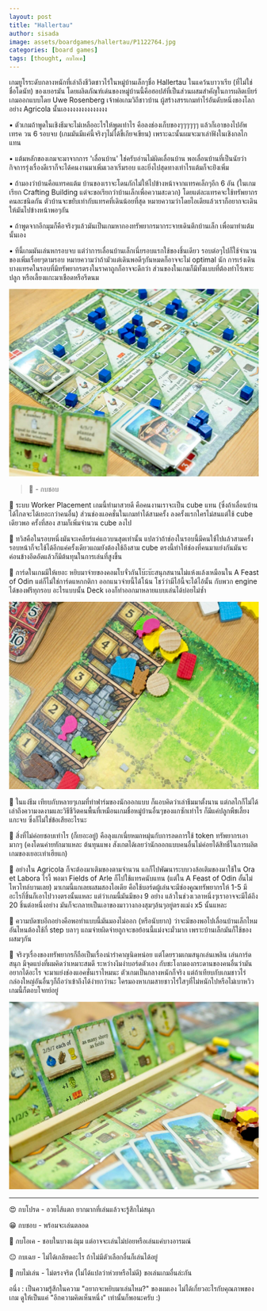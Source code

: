 ```yaml
---
layout: post
title: "Hallertau"
author: sisada
image: assets/boardgames/hallertau/P1122764.jpg
categories: [board games]
tags: [thought, กบโอเค]
---
```

เกมยูโรระดับกลางหนักที่เล่าถึงชีวิตชาวไร่ในหมู่บ้านเล็กๆชื่อ Hallertau ในแคว้นบาวาเรีย (ที่ไม่ใช่ชื่อโดนัท) ของเยอรมัน โดยผลิตภัณฑ์เด่นของหมู่บ้านนี้คือฮอปส์ที่เป็นส่วนผสมสำคัญในการผลิตเบียร์ เกมออกแบบโดย Uwe Rosenberg เจ้าพ่อเกมวิถีชาวบ้าน ผู้สร้างสรรเกมทำไร่อันดับหนึ่งของโลกอย่าง Agricola นั้นเองงงงงงงงงงงงงง 

▪️ ตัวเกมถ้าพูดในเชิงธีมจะไม่เหลืออะไรให้พูดเท่าไร คือลงช่องเก็บของๆๆๆๆๆๆ แล้วก็เอาของไปอัพเทรค วน 6 รอบจบ (เกมมันมีแค่นี้จริงๆไม่ได้ขี้เกียจเขียน) เพราะฉะนั้นผมจะมาเล่าฟังในเชิงกลไกแทน

▪️ แต้มหลักของเกมจะมาจากการ 'เลื่อนบ้าน' ใช่ครับอ่านไม่ผิดเลื่อนบ้าน พอเลื่อนบ้านที่เป็นนัยว่ากิจการรุ่งเรื่องดีเราก็จะได้คนงานมาเพิ่มเวลาเริ่มรอบ และยิ่งไปสุดทางเท่าไรแต้มก็จะย่ิงเพิ่ม 

▪️ ถ้ามองว่าบ้านคือแทรคแต้ม บ้านของเราจะโดนกักไม่ให้ไปข้างหน้าจากแทรคเล็กๆอีก 6 อัน (ในเกมเรียก Crafting Building แต่จะขอเรียกว่าบ้านเล็กเพื่อความสะดวก) โดยแต่ละแทรคจะใช้ทรัพยากรคนละชนิดกัน ตัวบ้านจะขยับเท่ากับแทรคที่เดินน้อยที่สุด หมายความว่าโดยไอเดียแล้วเราก็อยากจะเดินให้มันไปข้างหน้าพอๆกัน

▪️ ถ้าพูดจากอีกมุมก็คือจริงๆแล้วมันเป็นเกมหากองทรัพยากรมากระจายเดินตึกบ้านเล็ก เพื่อมาทำแต้มนั้นเอง

▪️ ทีนี้เกมมันเล่นหกรอบจบ แต่ว่าการเลื่อนบ้านเล็กเนี่ยรอบแรกใช้ของชิ้นเดียว รอบต่อๆไปก็ใช้จำนวนของเพิ่มเรื่อยๆตามรอบ หมายความว่าถ้ามัวแต่เดินพอดีๆกันหมดก็อาจจะไม่ optimal นัก การเร่งเดินบางแทรคในรอบที่มีทรัพยากรตรงในราคาถูกก็อาจจะดีกว่า ส่วนของในเกมก็มีทั้งแบบที่ต้องทำไร่เพาะปลูก หรือเลี้ยงแกะมาเชือดหรือรีดนม 

![alt tag](/assets/boardgames/hallertau/P1122761.jpg)

> 🐸 - กบชอบ

🔹 ระบบ Worker Placement เกมนี้ทำมาสวยดี คือคนงานเราจะเป็น cube แทน (ซึ่งถ้าเลื่อนบ้านได้ไกลจะได้เยอะกว่าคนอื่น) ส่วนช่องแอคชั่นในเกมทำได้สามครั้ง ลงครั้งแรกใครไม่สนแต่ใช้ cube เดียวพอ ครั้งที่สอง สามก็เพิ่มจำนวน cube ลงไป

🔹 ทวิสคือในรอบหนึ่งมันจะเคลียร์แค่แถวบนสุดเท่านั้น แปลว่าถ้าช่องในรอบนี้มีคนใช้ไปแล้วสามครั้ง รอบหน้าก็จะใช้ได้อีกแค่ครั้งเดียวแถมยังต้องใช้ถึงสาม cube ตรงนี้ทำให้ช่องที่คนมาแย่งกันมันจะค่อนข้างอึดอัดแล้วก็มีต้นทุนในการเล่นที่สูงขึ้น

🔹 การ์ดในเกมมีให้เยอะ หยิบมาจ่ายของคอมโบจั่วกันโบ๊ะบ๊ะสนุกสนานไม่แห้งแล้งเหมือนใน A Feast of Odin แต่ก็ไม่ใช่การ์ดแหกกติกา ออกแนวจ่ายนี้ได้โน้น โชว์ว่ามีไอ้นี้จะได้ไอ้นั้น กับพวก engine ได้ของฟรีทุกรอบ อะไรแบบนั้น Deck เองก็ทำออกมาหลายแบบเล่นได้บ่อยไม่ซ้ำ

![alt tag](/assets/boardgames/hallertau/P1122767.jpg)

🔸 ในแง่ธีม เทียบกับหลายๆเกมที่ทำฟาร์มของนักออกแบบ ก็แอบคิดว่าเล่าธีมมาตั้งนาน แต่กลไกก็ไม่ได้เล่าถึงความงดงามและวิธีชีวิตคนพื้นที่เหมือนเกมชื่อหมู่บ้านอื่นๆของแกซักเท่าไร ก็มีแค่ปลูกพืชเลี้ยงแกะจบ ซึ่งก็ไม่ใช่ข้อเสียอะไรนะ

🔸 สิ่งที่ไม่ค่อยชอบเท่าไร (ก็เยอะอยู่) คือลุงแกเนี่ยหมกหมุ่นกับการลดการใช้ token ทรัพยากรเอามากๆ (คงโดนค่ายทักมาแหละ ต้นทุนแพง สังเกตได้เลยว่านักออกแบบคนอื่นไม่ค่อยได้สิทธิ์ในการผลิตเกมของเยอะเท่าเฮียแก)

🔸 อย่างใน Agricola ก็จะต้องมาเติมของตามจำนวน แกก็ไปพัฒนาระบบวงล้อเติมของมาใช้ใน Ora et Labora ไรงี้ พอมา Fields of Arle ก็ไปใช้แทรคนับแทน (แต่ใน A Feast of Odin อั้นไม่ไหวไทล์บานเลย)  มาเกมนี้แกเลยผสมสองไอเดีย คือใช้บอร์ดผู้เล่นจะมีช่องคูณทรัพยากรให้ 1-5 มีอะไรกี่ชิ้นก็เอาไปวางตรงนั้นแหละ แต่ว่าเกมนี้มันมีของ 9 อย่าง แล้วในช่วงเวลาหนึ่งๆเราอาจจะมีได้ถึง 20 ชิ้นต่อหนึ่งอย่าง มันก็จะกลายเป็นเอาของมาวางกองสุมๆล้นๆอยู่ตรงแม่ง x5 นั้นแหละ

🔸 ความบัดซบอีกอย่างคือพอทำแบบนี้มันมองไม่ออก (หรือนับยาก) ว่าจะมีของพอไปเลื่อนบ้านเล็กไหม อันไหนต้องใช้กี่ step บลาๆ แถมจ่ายผิดจ่ายถูกจะขอย้อนนี้แม่งจะมั่วมาก เพราะบ้านเล็กมันก็ใช้ของผสมๆกัน

💬 จริงๆเรื่องของทรัพยากรก็ถือเป็นเรื่องน่ารำคาญนิดหน่อย แต่โดยรวมเกมสนุกเล่นเพลิน เล่นการ์ดสนุก มีจุดแบ่งที่ผมคิดว่าเหมาะสมดี ระหว่างงึมงำบอร์ดตัวเอง กับชะโงกมองกระดานของคนอื่นว่ามันอยากได้อะไร จะมาแย่งช่องแอคชั่นเราไหมนะ ตัวเกมเป็นกลางหนักก็จริง แต่ถ้าเทียบกับเกมชาวไร่กล่องใหญ่อันอื่นๆก็ถือว่าเข้าถึงได้ง่ายกว่านะ ใครมองหาเกมสายชาวไร่ใสๆที่ไม่หนักไปหรือไม่เบาหวิว เกมนี้ก็ตอบโจทย์อยู่ 

![alt tag](/assets/boardgames/hallertau/P1122876.jpg)

---


😍 กบโปรด - อวยไส้แตก ยากมากที่เล่นแล้วจะรู้สึกไม่สนุก

😁 กบชอบ - พร้อมจะเล่นตลอด

🙂 กบโอเค - ชอบในบางแง่มุม แต่อาจจะเล่นไม่บ่อยหรือเล่นแค่บางอารมณ์

😐 กบเฉย - ไม่ได้เกลียดอะไร ถ้าไม่มีตัวเลือกอื่นก็เล่นได้อยู่

🖕 กบไม่เล่น - ไม่ตรงจริต (ไม่ได้แปลว่าห่วยหรือไม่ดี) ขอเล่นเกมอื่นล่ะกัน

อนึ่ง : เป็นความรู้สึกในความ "อยากจะหยิบมาเล่นไหม?" ของผมเอง ไม่ได้เกี่ยวอะไรกับคุณภาพของเกม ดูให้เป็นแค่ "อีกความคิดเห็นหนึ่ง" เท่านั้นก็พอนะครับ :)

